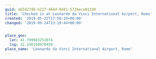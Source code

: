 ```yaml
---
guid: a63d27d8-b227-466d-9d41-5726eca01330
title: 'Checked in at Leonardo da Vinci International Airport, Rome'
created: '2019-05-22T17:50:19+00:00'
changed: '2019-09-24T13:19:44+00:00'


place_geo:
  lat: 41.799983252074
  lng: 12.246150970459
place_name: 'Leonardo da Vinci International Airport, Rome'
---
```


